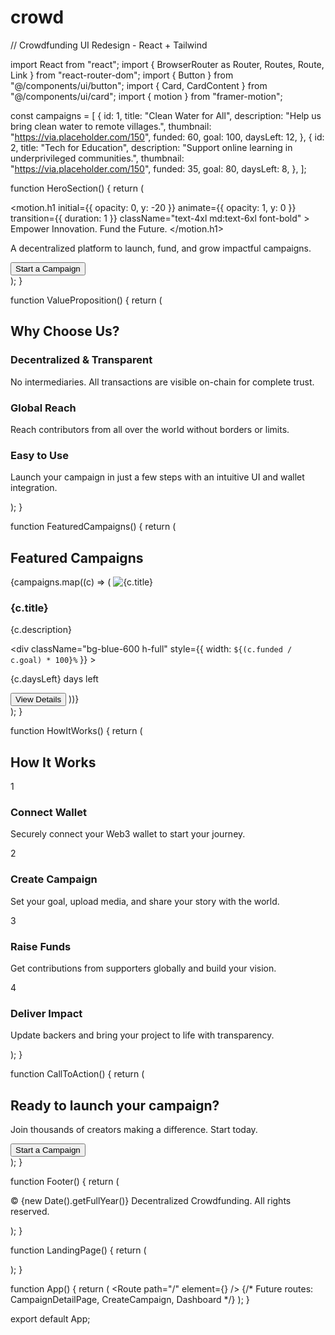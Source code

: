 
# crowd

// Crowdfunding UI Redesign - React + Tailwind

import React from "react";
import { BrowserRouter as Router, Routes, Route, Link } from "react-router-dom";
import { Button } from "@/components/ui/button";
import { Card, CardContent } from "@/components/ui/card";
import { motion } from "framer-motion";

const campaigns = [
  {
    id: 1,
    title: "Clean Water for All",
    description: "Help us bring clean water to remote villages.",
    thumbnail: "https://via.placeholder.com/150",
    funded: 60,
    goal: 100,
    daysLeft: 12,
  },
  {
    id: 2,
    title: "Tech for Education",
    description: "Support online learning in underprivileged communities.",
    thumbnail: "https://via.placeholder.com/150",
    funded: 35,
    goal: 80,
    daysLeft: 8,
  },
];

function HeroSection() {
  return (
    <section className="bg-blue-900 text-white py-20 px-4 text-center">
      <motion.h1
        initial={{ opacity: 0, y: -20 }}
        animate={{ opacity: 1, y: 0 }}
        transition={{ duration: 1 }}
        className="text-4xl md:text-6xl font-bold"
      >
        Empower Innovation. Fund the Future.
      </motion.h1>
      <p className="mt-4 text-xl">A decentralized platform to launch, fund, and grow impactful campaigns.</p>
      <div className="mt-6">
        <Button size="lg">Start a Campaign</Button>
      </div>
    </section>
  );
}

function ValueProposition() {
  return (
    <section className="py-16 px-4 bg-gray-100 text-center">
      <h2 className="text-3xl font-semibold mb-10">Why Choose Us?</h2>
      <div className="grid grid-cols-1 md:grid-cols-3 gap-8 max-w-6xl mx-auto">
        <div>
          <h3 className="text-xl font-semibold mb-2">Decentralized & Transparent</h3>
          <p className="text-gray-600">No intermediaries. All transactions are visible on-chain for complete trust.</p>
        </div>
        <div>
          <h3 className="text-xl font-semibold mb-2">Global Reach</h3>
          <p className="text-gray-600">Reach contributors from all over the world without borders or limits.</p>
        </div>
        <div>
          <h3 className="text-xl font-semibold mb-2">Easy to Use</h3>
          <p className="text-gray-600">Launch your campaign in just a few steps with an intuitive UI and wallet integration.</p>
        </div>
      </div>
    </section>
  );
}

function FeaturedCampaigns() {
  return (
    <section className="py-16 px-4 max-w-6xl mx-auto">
      <h2 className="text-3xl font-semibold mb-8">Featured Campaigns</h2>
      <div className="grid grid-cols-1 md:grid-cols-2 lg:grid-cols-3 gap-6">
        {campaigns.map((c) => (
          <Card key={c.id} className="rounded-2xl shadow-lg hover:shadow-xl transition">
            <img src={c.thumbnail} alt={c.title} className="w-full h-48 object-cover rounded-t-2xl" />
            <CardContent className="p-4">
              <h3 className="text-xl font-semibold mb-2">{c.title}</h3>
              <p className="text-gray-600 mb-4">{c.description}</p>
              <div className="h-2 bg-gray-200 rounded-full overflow-hidden mb-2">
                <div
                  className="bg-blue-600 h-full"
                  style={{ width: `${(c.funded / c.goal) * 100}%` }}
                ></div>
              </div>
              <p className="text-sm text-gray-500">{c.daysLeft} days left</p>
              <Button className="mt-4 w-full">View Details</Button>
            </CardContent>
          </Card>
        ))}
      </div>
    </section>
  );
}

function HowItWorks() {
  return (
    <section className="py-20 px-4 bg-white text-center">
      <h2 className="text-3xl font-semibold mb-12">How It Works</h2>
      <div className="grid grid-cols-1 md:grid-cols-4 gap-8 max-w-6xl mx-auto">
        <div>
          <span className="text-blue-700 text-4xl">1</span>
          <h3 className="text-xl font-semibold mt-2 mb-1">Connect Wallet</h3>
          <p className="text-gray-600">Securely connect your Web3 wallet to start your journey.</p>
        </div>
        <div>
          <span className="text-blue-700 text-4xl">2</span>
          <h3 className="text-xl font-semibold mt-2 mb-1">Create Campaign</h3>
          <p className="text-gray-600">Set your goal, upload media, and share your story with the world.</p>
        </div>
        <div>
          <span className="text-blue-700 text-4xl">3</span>
          <h3 className="text-xl font-semibold mt-2 mb-1">Raise Funds</h3>
          <p className="text-gray-600">Get contributions from supporters globally and build your vision.</p>
        </div>
        <div>
          <span className="text-blue-700 text-4xl">4</span>
          <h3 className="text-xl font-semibold mt-2 mb-1">Deliver Impact</h3>
          <p className="text-gray-600">Update backers and bring your project to life with transparency.</p>
        </div>
      </div>
    </section>
  );
}

function CallToAction() {
  return (
    <section className="py-20 bg-blue-800 text-white text-center">
      <h2 className="text-3xl md:text-4xl font-semibold">Ready to launch your campaign?</h2>
      <p className="mt-4 text-lg">Join thousands of creators making a difference. Start today.</p>
      <Button size="lg" className="mt-6">Start a Campaign</Button>
    </section>
  );
}

function Footer() {
  return (
    <footer className="bg-gray-900 text-gray-400 py-10 text-center">
      <p className="text-sm">&copy; {new Date().getFullYear()} Decentralized Crowdfunding. All rights reserved.</p>
    </footer>
  );
}

function LandingPage() {
  return (
    <div className="bg-white text-gray-900">
      <HeroSection />
      <ValueProposition />
      <FeaturedCampaigns />
      <HowItWorks />
      <CallToAction />
      <Footer />
    </div>
  );
}

function App() {
  return (
    <Router>
      <Routes>
        <Route path="/" element={<LandingPage />} />
        {/* Future routes: CampaignDetailPage, CreateCampaign, Dashboard */}
      </Routes>
    </Router>
  );
}

export default App;
